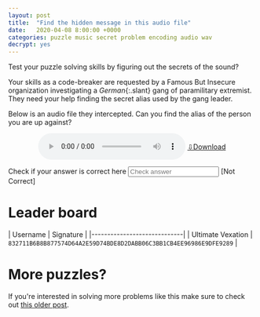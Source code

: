 ```yaml
---
layout: post
title:  "Find the hidden message in this audio file"
date:   2020-04-08 8:00:00 +0000
categories: puzzle music secret problem encoding audio wav
decrypt: yes
---
```


Test your puzzle solving skills by figuring out the secrets of the sound?

Your skills as a code-breaker are requested by a Famous But Insecure organization investigating a _German_{:.slant} gang of paramilitary extremist. They need your help finding the secret alias used by the gang leader.

Below is an audio file they intercepted. Can you find the alias of the person you are up against?

<center id="audioCenter">
    <audio controls>
        <source src="{% link/assets/sound_puzzle/message.mp3 %}" type="audio/mpeg">
        <source src="{% link/assets/sound_puzzle/message.wav %}" type="audio/wav">
    </audio>
    <a href="{% link /assets/sound_puzzle/message.wav %}" download> ⇩Download </a>
</center>
<style>
    #audioCenter > * {
        vertical-align: middle;
    }
    .slant {
        -moz-transform:    skew(-15deg, 0deg);
        -webkit-transform: skew(-15deg, 0deg);
        -o-transform:      skew(-15deg, 0deg);
        -ms-transform:     skew(-15deg, 0deg);
        transform:         skew(-15deg, 0deg);
        display: inline-block; 
    }
</style>


Check if your answer is correct here
<input type="text" id="answer" placeholder="Check answer" onkeyup="handleAnswer(event);" /> <span id="answerIndicator">[Not Correct]</span>

<div style="display: none; background: rgba(255, 255, 255, 0.5); border: 1px solid; padding: 1em; padding-bottom: 0; margin-bottom: 1em;" id="correctAnswer" markdown="block">
# Your answer is correct!

If you want to be featured on the below leader board enter your github username and [send me a pull request](https://github.com/MKolman/mkolman.github.io/blob/master/_posts/2020-04-09-sound_puzzle.md) with the below line added. Or if that is too much work [send me an email](mailto:maks+sound_puzzle@kolman.si) with your answer and I'll add you.
<br>
<input type="text" placeholder="Username" onkeyup="handleUsername(event);" />
<br>
<code id="diff" style="white-space: nowrap; display: block; overflow-x: auto">
| [MKolman](https://github.com/MKolman/) | `60F8F44E66B44FA46E3FF8C818488E8054AEFD5FEC2A7B28D8EBBD5397CBA484` |
</code>
</div>


# Leader board
<div class="horizontal-scroll" markdown="block">
<!-- Add your name to the bottom of this table -->

| Username | Signature   |
|-----------------------------|
| Ultimate Vexation | `832711B6B8B877574D64A2E59D74BDE8D2DABB06C3BB1CB4EE96986E9DFE9289` |

<!-- Add your name above -->

</div>

# More puzzles?
If you're interested in solving more problems like this make sure to check out [this older post]({{"/blog/aes_game/"}}).

<script>
    HASH_PREFIX = 'EE8426C21BDB6B56EDAC3BB98B66169A50150517C83DDB32CB505DE';
    function calcHash(txt) {
        let inp = txt.replace(' ', '').toUpperCase();
        return CryptoJS.SHA256(inp).toString().toUpperCase();
    }
    function handleUsername(event) {
        let answer = document.getElementById('answer').value;
        let username = event.target.value;
        let txt = '| [{usr}](https://github.com/{usr}/) | `';
        document.getElementById('diff').innerText = txt.replace(/{usr}/g, username)+calcHash(username+'-'+answer)+'` |';
    }
    function handleAnswer(event) {
        let indicator = document.getElementById('answerIndicator');
        indicator.innerText = '';
        let hash = calcHash(event.target.value);
        if (hash.startsWith(HASH_PREFIX)){
            indicator.innerText = '[Correct]';
            document.getElementById("correctAnswer").style.display = 'block';
        } else {
            indicator.innerText = '[Not correct]';
            document.getElementById("correctAnswer").style.display = 'none';
        }
    }
</script>
